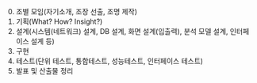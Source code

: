 0. 조별 모임(자기소개, 조장 선출, 조명 제작)
1. 기획(What? How? Insight?)
2. 설계(시스템(네트워크) 설계, DB 설계, 화면 설계(입출력), 분석 모델 설계, 인터페이스 설계 등)
3. 구현
4. 테스트(단위 테스트, 통합테스트, 성능테스트, 인터페이스 테스트)
5. 발표 및 산출물 정리
